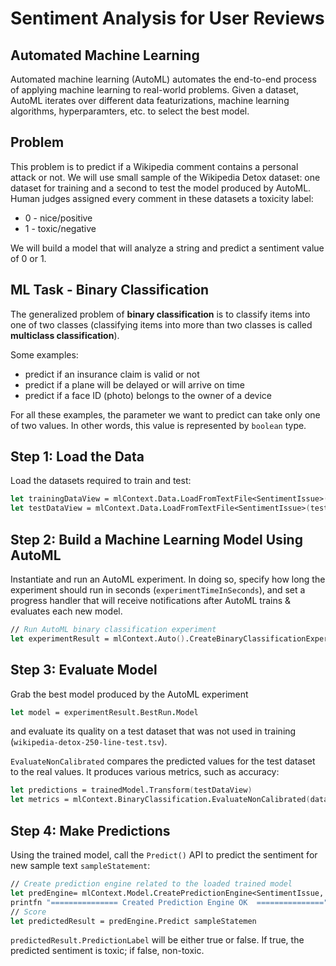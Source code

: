 # Sentiment Analysis for User Reviews

## Automated Machine Learning
Automated machine learning (AutoML) automates the end-to-end process of applying machine learning to real-world problems. Given a dataset, AutoML iterates over different data featurizations, machine learning algorithms, hyperparamters, etc. to select the best model.

## Problem
This problem is to predict if a Wikipedia comment contains a personal attack or not. We will use small sample of the Wikipedia Detox dataset: one dataset for training and a second to test the model produced by AutoML. Human judges assigned every comment in these datasets a toxicity label:
* 0 - nice/positive
* 1 - toxic/negative

We will build a model that will analyze a string and predict a sentiment value of 0 or 1.

## ML Task - Binary Classification
The generalized problem of **binary classification** is to classify items into one of two classes (classifying items into more than two classes is called **multiclass classification**).

Some examples:
* predict if an insurance claim is valid or not
* predict if a plane will be delayed or will arrive on time
* predict if a face ID (photo) belongs to the owner of a device

For all these examples, the parameter we want to predict can take only one of two values. In other words, this value is represented by `boolean` type.

## Step 1: Load the Data

Load the datasets required to train and test:

```fsharp
let trainingDataView = mlContext.Data.LoadFromTextFile<SentimentIssue>(trainDataPath, hasHeader = true)
let testDataView = mlContext.Data.LoadFromTextFile<SentimentIssue>(testDataPath, hasHeader = true)
```

## Step 2: Build a Machine Learning Model Using AutoML

Instantiate and run an AutoML experiment. In doing so, specify how long the experiment should run in seconds (`experimentTimeInSeconds`), and set a progress handler that will receive notifications after AutoML trains & evaluates each new model.

```fsharp
// Run AutoML binary classification experiment
let experimentResult = mlContext.Auto().CreateBinaryClassificationExperiment(experimentTimeInSeconds).Execute(trainingDataView, progressHandler = progressHandler)
```

## Step 3: Evaluate Model

Grab the best model produced by the AutoML experiment

```fsharp
let model = experimentResult.BestRun.Model
```

and evaluate its quality on a test dataset that was not used in training (`wikipedia-detox-250-line-test.tsv`).

`EvaluateNonCalibrated` compares the predicted values for the test dataset to the real values. It produces various metrics, such as accuracy:

```fsharp
let predictions = trainedModel.Transform(testDataView)
let metrics = mlContext.BinaryClassification.EvaluateNonCalibrated(data = predictions, scoreColumnName = "Score")
```

## Step 4: Make Predictions

Using the trained model, call the `Predict()` API to predict the sentiment for new sample text `sampleStatement`:

```fsharp
// Create prediction engine related to the loaded trained model
let predEngine= mlContext.Model.CreatePredictionEngine<SentimentIssue, SentimentPrediction>(loadedTrainedModel)
printfn "=============== Created Prediction Engine OK  ==============="
// Score
let predictedResult = predEngine.Predict sampleStatemen
```

`predictedResult.PredictionLabel` will be either true or false. If true, the predicted sentiment is toxic; if false, non-toxic.
